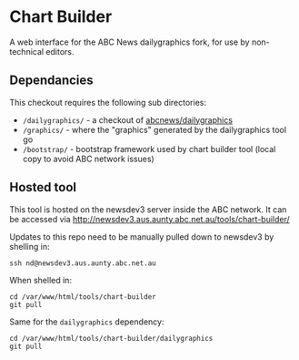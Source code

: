 # Chart Builder

A web interface for the ABC News dailygraphics fork, for use by non-technical editors.

## Dependancies

This checkout requires the following sub directories:

* `/dailygraphics/` - a checkout of [abcnews/dailygraphics](https://github.com/abcnews/dailygraphics)
* `/graphics/` - where the "graphics" generated by the dailygraphics tool go
* `/bootstrap/` - bootstrap framework used by chart builder tool (local copy to avoid ABC network issues)

## Hosted tool

This tool is hosted on the newsdev3 server inside the ABC network. It can be accessed via http://newsdev3.aus.aunty.abc.net.au/tools/chart-builder/

Updates to this repo need to be manually pulled down to newsdev3 by shelling in:

    ssh nd@newsdev3.aus.aunty.abc.net.au

When shelled in:

    cd /var/www/html/tools/chart-builder
    git pull

Same for the `dailygraphics` dependency:

    cd /var/www/html/tools/chart-builder/dailygraphics
    git pull
